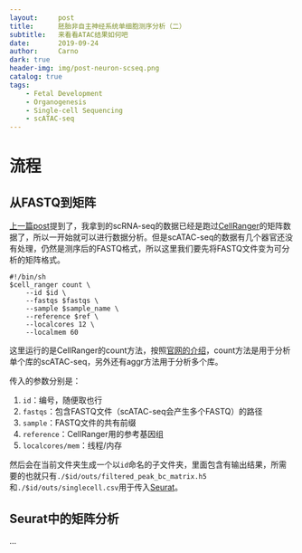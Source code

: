 ```yaml
---
layout:     post
title:      胚胎非自主神经系统单细胞测序分析（二）
subtitle:   来看看ATAC结果如何吧
date:       2019-09-24
author:     Carno
dark: true
header-img: img/post-neuron-scseq.png
catalog: true
tags:
    - Fetal Development
    - Organogenesis
    - Single-cell Sequencing
    - scATAC-seq
---
```


# 流程

## 从FASTQ到矩阵

[上一篇post](https://carnozhao.github.io/2019/09/23/胚胎非自主神经系统单细胞测序分析-一/)提到了，我拿到的scRNA-seq的数据已经是跑过[CellRanger](https://support.10xgenomics.com/single-cell-gene-expression/software/pipelines/latest/what-is-cell-ranger)的矩阵数据了，所以一开始就可以进行数据分析。但是scATAC-seq的数据有几个器官还没有处理，仍然是测序后的FASTQ格式，所以这里我们要先将FASTQ文件变为可分析的矩阵格式。

```
#!/bin/sh
$cell_ranger count \
    --id $id \
    --fastqs $fastqs \
    --sample $sample_name \
    --reference $ref \
    --localcores 12 \
    --localmem 60
```
这里运行的是CellRanger的count方法，按照[官网的介绍](https://support.10xgenomics.com/single-cell-atac/software/pipelines/latest/using/count)，count方法是用于分析单个库的scATAC-seq，另外还有aggr方法用于分析多个库。

传入的参数分别是：
1. `id`：编号，随便取也行
2. `fastqs`：包含FASTQ文件（scATAC-seq会产生多个FASTQ）的路径
3. `sample`：FASTQ文件的共有前缀
4. `reference`：CellRanger用的参考基因组
5. `localcores/mem`：线程/内存

然后会在当前文件夹生成一个以`id`命名的子文件夹，里面包含有输出结果，所需要的也就只有`./$id/outs/filtered_peak_bc_matrix.h5`和`./$id/outs/singlecell.csv`用于传入[Seurat](https://satijalab.org/seurat/)。

## Seurat中的矩阵分析

...